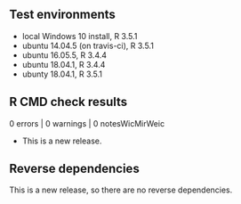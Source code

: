 ## Test environments
* local Windows 10 install, R 3.5.1
* ubuntu 14.04.5 (on travis-ci), R 3.5.1
* ubuntu 16.05.5, R 3.4.4
* ubuntu 18.04.1, R 3.4.4
* ubunty 18.04.1, R 3.5.1

## R CMD check results

0 errors | 0 warnings | 0 notesWicMirWeic

* This is a new release.

## Reverse dependencies

This is a new release, so there are no reverse dependencies.
